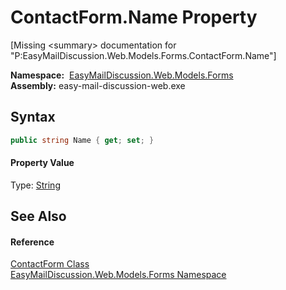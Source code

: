 ContactForm.Name Property
=========================

[Missing &lt;summary> documentation for "P:EasyMailDiscussion.Web.Models.Forms.ContactForm.Name"]


  **Namespace:**  [EasyMailDiscussion.Web.Models.Forms][1]  
  **Assembly:** easy-mail-discussion-web.exe

Syntax
------

```csharp
public string Name { get; set; }
```

#### Property Value
Type: [String][2]

See Also
--------

#### Reference
[ContactForm Class][3]  
[EasyMailDiscussion.Web.Models.Forms Namespace][1]  

[1]: ../README.md
[2]: https://docs.microsoft.com/dotnet/api/system.string
[3]: README.md